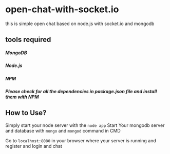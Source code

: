 # open-chat-with-socket.io
this is simple open chat based on node.js with socket.io and mongodb
## tools required
##### MongoDB
##### Node.js
##### NPM
##### Please check for all the dependencies in package.json file and install them with NPM

## How to Use?
Simply start your node server with the
`
  node app
`
Start Your mongodb server and database with ` mongo ` and ` mongod ` command in CMD

Go to ` localhost:8080 ` in your browser where your server is running and register and login and chat
